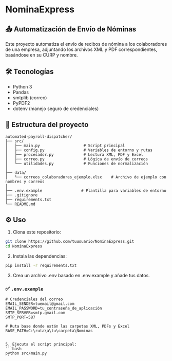 # NominaExpress

## 📤 Automatización de Envío de Nóminas

Este proyecto automatiza el envío de recibos de nómina a los colaboradores de una empresa, adjuntando los archivos XML y PDF correspondientes, basándose en su CURP y nombre.

## 🛠️ Tecnologías
- Python 3
- Pandas
- smtplib (correo)
- PyPDF2
- dotenv (manejo seguro de credenciales)

## 📁 Estructura del proyecto

```
automated-payroll-dispatcher/
├── src/
│   ├── main.py                   # Script principal
│   ├── config.py                 # Variables de entorno y rutas
│   ├── procesador.py             # Lectura XML, PDF y Excel
│   ├── correo.py                 # Lógica de envío de correos
│   └── utilidades.py             # Funciones de normalización
│
├── data/
│   └── correos_colaboradores_ejemplo.xlsx    # Archivo de ejemplo con nombres y correos
│
├── .env.example                 # Plantilla para variables de entorno
├── .gitignore
├── requirements.txt
└── README.md
```

## ⚙️ Uso

1. Clona este repositorio:
```bash
git clone https://github.com/tuusuario/NominaExpress.git
cd NominaExpress
```
2. Instala las dependencias:
```bash
pip install -r requirements.txt
```
3. Crea un archivo .env basado en .env.example y añade tus datos.

### ✅ `.env.example`

```env
# Credenciales del correo
EMAIL_SENDER=tuemail@gmail.com
EMAIL_PASSWORD=tu_contraseña_de_aplicación
SMTP_SERVER=smtp.gmail.com
SMTP_PORT=587

# Ruta base donde están las carpetas XML, PDFs y Excel
BASE_PATH=C:\ruta\a\tu\carpeta\Nominas


5. Ejecuta el script principal:
```bash
python src/main.py
```



